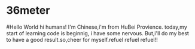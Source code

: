 # 36meter
#Hello World
hi humans!
I'm Chinese,i'm from HuBei Provience.
today,my start of learning code is beginnig, i have some nervous.
But,i'll do my best to have a good result.so,cheer for myself.refuel refuel refuel!!
